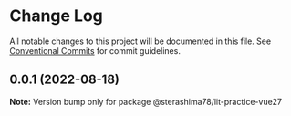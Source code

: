 # Change Log

All notable changes to this project will be documented in this file.
See [Conventional Commits](https://conventionalcommits.org) for commit guidelines.

## 0.0.1 (2022-08-18)

**Note:** Version bump only for package @sterashima78/lit-practice-vue27

